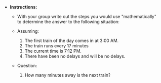 * **Instructions:**
    * With your group write out the steps you would use "mathematically" to determine the answer to the following situation:

    * Assuming: 
        1. The first train of the day comes in at 3:00 AM.
        2. The train runs every 17 minutes
        3. The current time is 7:12 PM. 
        4. There have been no delays and will be no delays. 

    * Question:
        1. How many minutes away is the next train?  


